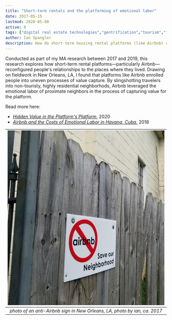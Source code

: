 ```yaml
---
title: "Short-term rentals and the platforming of emotional labor" 
date: 2017-05-15
lastmod: 2020-05-08
active: 0
tags: ["digital real estate technologies","gentrification","tourism","feminist political economy","platforms"]
author: Ian Spangler
description: How do short-term housing rental platforms (like Airbnb) change people's relationships to the places they live? How do these platforms enroll people into value capture processes?
---
```


Conducted as part of my MA research between 2017 and 2019, this research explores how short-term rental platforms—particularly Airbnb—reconfigured people's relationships to the places where they lived. Drawing on fieldwork in New Orleans, LA, I found that platforms like Airbnb enrolled people into uneven processes of value capture. By slingshotting travelers into non-touristy, highly residential neighborhods, Airbnb leveraged the emotional labor of proximate neighbors in the process of capturing value for the platform.

Read more here:
* [*Hidden Value in the Platform's Platform*,](https://www.researchgate.net/publication/338039508_Hidden_value_in_the_platform%27s_platform_Airbnb_displacement_and_the_un-homing_spatialities_of_emotional_labor#fullTextFileContent) 2020
* [*Airbnb and the Costs of Emotional Labor in Havana, Cuba*,](https://dl.acm.org/doi/10.1145/3272973.3274066) 2018

| ![no airbnb](no-airbnb.png) |
| :-------------------------: |
| *photo of an anti-Airbnb sign in New Orleans, LA, photo by ian, ca. 2017* |
